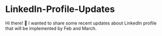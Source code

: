 # LinkedIn-Profile-Updates
Hi there! 👋 I wanted to share some recent updates about LinkedIn profile that will be implemented by Feb and March.
